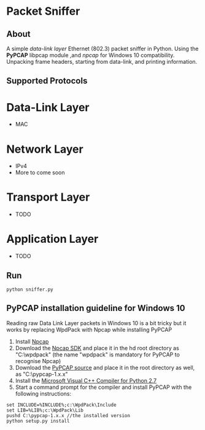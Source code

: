 # Packet Sniffer
## About 
A simple *data-link layer* Ethernet (802.3) packet sniffer in Python. Using the **PyPCAP** libpcap module ,and *npcap* for Windows 10 compatibility. Unpacking frame headers, starting from data-link, and printing information.

## Supported Protocols
# Data-Link Layer
- MAC
# Network Layer
- IPv4
- More to come soon
# Transport Layer
- TODO
# Application Layer
- TODO 

## Run
~~~~
python sniffer.py
~~~~

## PyPCAP installation guideline for Windows 10
Reading raw Data Link Layer packets in Windows 10 is a bit tricky but it works by replacing WpdPack with Npcap while installing PyPCAP
1. Install [Npcap](https://nmap.org/npcap/)
2. Download the [Npcap SDK](https://nmap.org/npcap/) and place it in the hd root directory as "C:\wpdpack" (the name "wpdpack" is mandatory for PyPCAP to recognise Npcap)
3. Download the [PyPCAP source](https://pypi.org/project/pypcap/#files) and place it in the root directory as well, as "C:\pypcap-1.x.x"
4. Install the [Microsoft Visual C++ Compiler for Python 2.7](https://www.microsoft.com/en-us/download/details.aspx?id=44266)
5. Start a command prompt for the compiler and install PyPCAP with the following instructions: 
~~~~
set INCLUDE=%INCLUDE%;c:\WpdPack\Include
set LIB=%LIB%;c:\WpdPack\Lib
pushd C:\pypcap-1.x.x //the installed version
python setup.py install
~~~~
